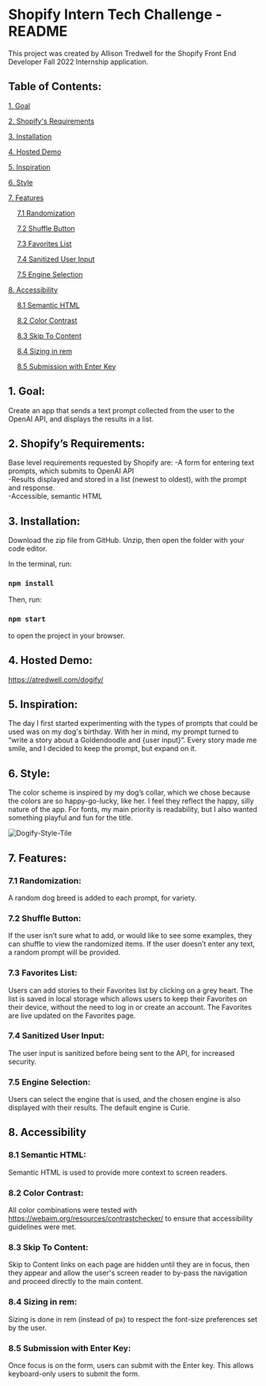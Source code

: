 
# Shopify Intern Tech Challenge - README

This project was created by Allison Tredwell for the Shopify Front End Developer Fall 2022 Internship application.


## Table of Contents:
[1. Goal](#1-goal)

[2. Shopify's Requirements](#2-shopifys-requirements)

[3. Installation](#3-installation)

[4. Hosted Demo](#4-hosted-demo)

[5. Inspiration](#5-inspiration)

[6. Style](#6-style)

[7. Features](#7-features)

&emsp; [7.1 Randomization](#71-randomization)

&emsp; [7.2 Shuffle Button](#72-shuffle-button)

&emsp; [7.3 Favorites List](#73-favorites-list)

&emsp; [7.4 Sanitized User Input](#74-sanitized-user-input)

&emsp; [7.5 Engine Selection](#75-engine-selection)

[8. Accessibility](#8-accessibility)

&emsp; [8.1 Semantic HTML](#81-semantic-html)

&emsp; [8.2 Color Contrast](#82-color-contrast)

&emsp; [8.3 Skip To Content](#83-skip-to-content)

&emsp; [8.4 Sizing in rem](#84-sizing-in-rem)

&emsp; [8.5 Submission with Enter Key](#85-submission-with-enter-key)



## 1. Goal: 
Create an app that sends a text prompt collected from the user to the OpenAI API, and displays the results in a list. 


## 2. Shopify’s Requirements:
Base level requirements requested by Shopify are:
-A form for entering text prompts, which submits to OpenAI API <br/>
-Results displayed and stored in a list (newest to oldest), with the prompt and response.<br/>
-Accessible, semantic HTML<br/>


## 3. Installation: 
Download the zip file from GitHub. Unzip, then open the folder with your code editor.

In the terminal, run:
###  `npm install`

Then, run:
### `npm start` 
to open the project in your browser.


## 4. Hosted Demo: 
https://atredwell.com/dogify/


## 5. Inspiration: 
The day I first started experimenting with the types of prompts that could be used was on my dog's birthday. With her in mind, my prompt turned to “write a story about a Goldendoodle and {user input}”. Every story made me smile, and I decided to keep the prompt, but expand on it. 


## 6. Style: 
The color scheme is inspired by my dog’s collar, which we chose because the colors are so happy-go-lucky, like her. I feel they reflect the happy, silly nature of the app. For fonts, my main priority is readability, but I also wanted something playful and fun for the title. 

![Dogify-Style-Tile](https://user-images.githubusercontent.com/59849533/169336423-49f5b8d1-b193-4850-97ca-6b34e0b61437.png)


## 7. Features:

### 7.1 Randomization: 
A random dog breed is added to each prompt, for variety.

### 7.2 Shuffle Button: 
If the user isn’t sure what to add, or would like to see some examples, they can shuffle to view the randomized items. If the user doesn’t enter any text, a random prompt will be provided.

### 7.3 Favorites List: 
Users can add stories to their Favorites list by clicking on a grey heart. The list is saved in local storage which allows users to keep their Favorites on their device, without the need to log in or create an account. The Favorites are live updated on the Favorites page. 

### 7.4 Sanitized User Input: 
The user input is sanitized before being sent to the API, for increased security. 

### 7.5 Engine Selection:
Users can select the engine that is used, and the chosen engine is also displayed with their results. The default engine is Curie.


## 8. Accessibility

### 8.1 Semantic HTML:  
Semantic HTML is used to provide more context to screen readers.

### 8.2 Color Contrast: 
All color combinations were tested with https://webaim.org/resources/contrastchecker/ to ensure that accessibility guidelines were met.

### 8.3 Skip To Content: 
Skip to Content links on each page are hidden until they are in focus, then they appear and allow the user's screen reader to by-pass the navigation and proceed directly to the main content.

### 8.4 Sizing in rem: 
Sizing is done in rem (instead of px) to respect the font-size preferences set by the user.

### 8.5 Submission with Enter Key:
Once focus is on the form, users can submit with the Enter key. This allows keyboard-only users to submit the form.